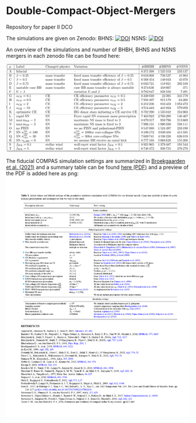 # Double-Compact-Object-Mergers
Repository for paper II DCO





The simulations are given on Zenodo: 
BHNS:  [![DOI](https://zenodo.org/badge/DOI/10.5281/zenodo.5178777.svg)](https://doi.org/10.5281/zenodo.5178777) 
NSNS:  [![DOI](https://zenodo.org/badge/DOI/10.5281/zenodo.5189849.svg)](https://doi.org/10.5281/zenodo.5189849)

An overview of the simulations and number of BHBH, BHNS and NSNS mergers in each zenodo file can be found here:

![alt text](https://github.com/FloorBroekgaarden/Double-Compact-Object-Mergers/blob/main/otherFiles/DCO_table_detailed.png?raw=true)

The fiducial COMPAS simulation settings are summarized in [Broekgaarden et al. (2021)](https://ui.adsabs.harvard.edu/abs/2021arXiv210302608B/abstract) and a summary table can be found [here (PDF)](https://github.com/FloorBroekgaarden/Double-Compact-Object-Mergers/blob/main/otherFiles/Table_with_detailed_binary__population_synthesis_simulation_settings.pdf)
and a preview of the PDF is added here as png: 
![alt text](https://github.com/FloorBroekgaarden/Double-Compact-Object-Mergers/blob/main/otherFiles/Table_with_detailed_binary__population_synthesis_simulation_settings_Page_1.png?raw=true)


